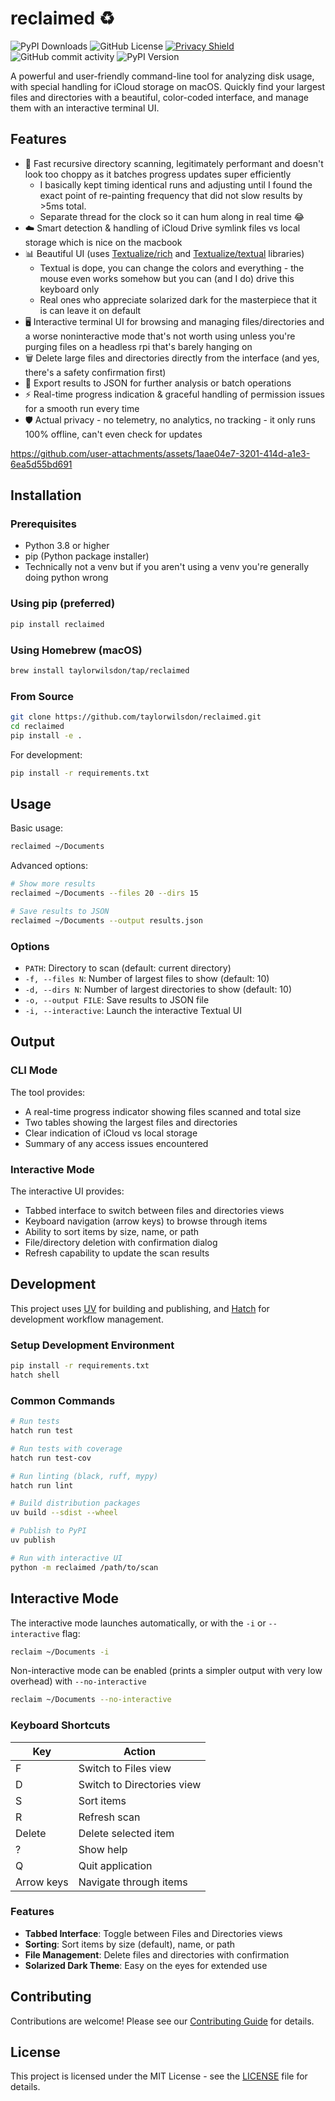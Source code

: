 # reclaimed ♻️
![PyPI Downloads](https://img.shields.io/pypi/dm/reclaimed?style=flat&logo=pypi&logoColor=white&label=Downloads&labelColor=005da7&color=brightgreen)
![GitHub License](https://img.shields.io/github/license/taylorwilsdon/reddacted?style=flat&logo=github&logoColor=white&label=License&labelColor=555&color=blue)
[![Privacy Shield](https://img.shields.io/badge/Privacy-100%25_Client--Side_Processing-success?style=flat&logo=shield&logoColor=white&labelColor=555)](https://github.com/taylorwilsdon)
![GitHub commit activity](https://img.shields.io/github/commit-activity/w/taylorwilsdon/reclaimed?style=flat&logo=github&logoColor=white&label=Commits&labelColor=24292e&color=blue)
![PyPI Version](https://img.shields.io/pypi/v/reclaimed?style=flat&logo=pypi&logoColor=white&label=Version&labelColor=005da7&color=blue)

A powerful and user-friendly command-line tool for analyzing disk usage, with special handling for iCloud storage on macOS. Quickly find your largest files and directories with a beautiful, color-coded interface, and manage them with an interactive terminal UI.

## Features

- 🚀 Fast recursive directory scanning, legitimately performant and doesn't look too choppy as it batches progress updates super efficiently
    - I basically kept timing identical runs and adjusting until I found the exact point of re-painting frequency that did not slow results by >5ms total. 
    - Separate thread for the clock so it can hum along in real time 😂
- ☁️ Smart detection & handling of iCloud Drive symlink files vs local storage which is nice on the macbook 
- 📊 Beautiful UI (uses [Textualize/rich](https://github.com/Textualize/rich) and [Textualize/textual](https://github.com/Textualize/textual) libraries)
    - Textual is dope, you can change the colors and everything - the mouse even works somehow but you can (and I do) drive this keyboard only
    - Real ones who appreciate solarized dark for the masterpiece that it is can leave it on default
- 🖥️ Interactive terminal UI for browsing and managing files/directories and a worse noninteractive mode that's not worth using unless you're purging files on a headless rpi that's barely hanging on
- 🗑️ Delete large files and directories directly from the interface (and yes, there's a safety confirmation first)
- 💾 Export results to JSON for further analysis or batch operations
- ⚡️ Real-time progress indication & graceful handling of permission issues for a smooth run every time
- 🛡️ Actual privacy - no telemetry, no analytics, no tracking - it only runs 100% offline, can't even check for updates

https://github.com/user-attachments/assets/1aae04e7-3201-414d-a1e3-6ea5d55bd691

## Installation

### Prerequisites

- Python 3.8 or higher
- pip (Python package installer)
- Technically not a venv but if you aren't using a venv you're generally doing python wrong

### Using pip (preferred)

```bash
pip install reclaimed
```

### Using Homebrew (macOS)

```bash
brew install taylorwilsdon/tap/reclaimed
```

### From Source

```bash
git clone https://github.com/taylorwilsdon/reclaimed.git
cd reclaimed
pip install -e .
```

For development:
```bash
pip install -r requirements.txt
```

## Usage

Basic usage:
```bash
reclaimed ~/Documents
```

Advanced options:
```bash
# Show more results
reclaimed ~/Documents --files 20 --dirs 15

# Save results to JSON
reclaimed ~/Documents --output results.json
```

### Options

- `PATH`: Directory to scan (default: current directory)
- `-f, --files N`: Number of largest files to show (default: 10)
- `-d, --dirs N`: Number of largest directories to show (default: 10)
- `-o, --output FILE`: Save results to JSON file
- `-i, --interactive`: Launch the interactive Textual UI

## Output

### CLI Mode
The tool provides:
- A real-time progress indicator showing files scanned and total size
- Two tables showing the largest files and directories
- Clear indication of iCloud vs local storage
- Summary of any access issues encountered

### Interactive Mode
The interactive UI provides:
- Tabbed interface to switch between files and directories views
- Keyboard navigation (arrow keys) to browse through items
- Ability to sort items by size, name, or path
- File/directory deletion with confirmation dialog
- Refresh capability to update the scan results

## Development

This project uses [UV](https://github.com/astral-sh/uv) for building and publishing, and [Hatch](https://hatch.pypa.io/) for development workflow management.

### Setup Development Environment

```bash
pip install -r requirements.txt
hatch shell
```

### Common Commands

```bash
# Run tests
hatch run test

# Run tests with coverage
hatch run test-cov

# Run linting (black, ruff, mypy)
hatch run lint

# Build distribution packages
uv build --sdist --wheel

# Publish to PyPI
uv publish

# Run with interactive UI
python -m reclaimed /path/to/scan
```

## Interactive Mode

The interactive mode launches automatically, or with the `-i` or `--interactive` flag:

```bash
reclaim ~/Documents -i
```

Non-interactive mode can be enabled (prints a simpler output with very low overhead) with `--no-interactive`

```bash
reclaim ~/Documents --no-interactive
```

### Keyboard Shortcuts

| Key       | Action                    |
|-----------|---------------------------|
| F         | Switch to Files view      |
| D         | Switch to Directories view|
| S         | Sort items                |
| R         | Refresh scan              |
| Delete    | Delete selected item      |
| ?         | Show help                 |
| Q         | Quit application          |
| Arrow keys| Navigate through items    |

### Features

- **Tabbed Interface**: Toggle between Files and Directories views
- **Sorting**: Sort items by size (default), name, or path
- **File Management**: Delete files and directories with confirmation
- **Solarized Dark Theme**: Easy on the eyes for extended use

## Contributing

Contributions are welcome! Please see our [Contributing Guide](CONTRIBUTING.md) for details.

## License

This project is licensed under the MIT License - see the [LICENSE](LICENSE) file for details.
